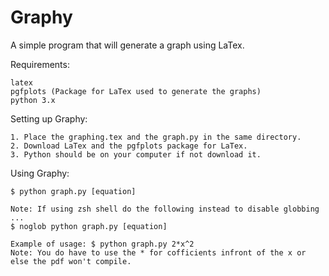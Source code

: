 # Graphy
A simple program that will generate a graph using LaTex.

Requirements:

    latex
    pgfplots (Package for LaTex used to generate the graphs)
    python 3.x
    
Setting up Graphy:

    1. Place the graphing.tex and the graph.py in the same directory.
    2. Download LaTex and the pgfplots package for LaTex.
    3. Python should be on your computer if not download it.
    
Using Graphy:

    $ python graph.py [equation]
    
    Note: If using zsh shell do the following instead to disable globbing ...
    $ noglob python graph.py [equation]
    
    Example of usage: $ python graph.py 2*x^2
    Note: You do have to use the * for cofficients infront of the x or else the pdf won't compile.
    

